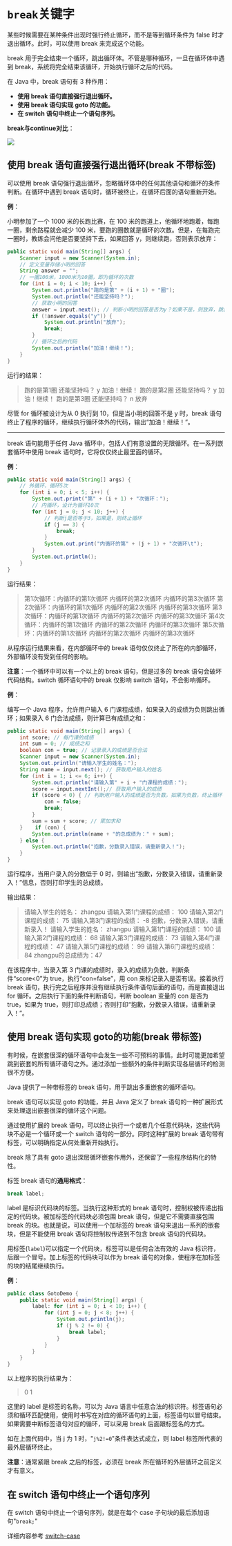 # `break`关键字

某些时候需要在某种条件出现时强行终止循环，而不是等到循环条件为 false 时才退出循环。此时，可以使用 break 来完成这个功能。

break 用于完全结束一个循环，跳出循环体。不管是哪种循环，一旦在循环体中遇到 break，系统将完全结束该循环，开始执行循环之后的代码。

在 Java 中，break 语句有 3 种作用：

- **使用 break 语句直接强行退出循环。**
- **使用 break 语句实现 goto 的功能。**
- **在 switch 语句中终止一个语句序列。**

**break与continue对比**：

![](https://cdn.jsdelivr.net/gh/letengzz/Two-C@main/img/Java/202209161644019.png)

## 使用 break 语句直接强行退出循环(break 不带标签)

可以使用 break 语句强行退出循环，忽略循环体中的任何其他语句和循环的条件判断。在循环中遇到 break 语句时，循环被终止，在循环后面的语句重新开始。

**例**：

小明参加了一个 1000 米的长跑比赛，在 100 米的跑道上，他循环地跑着，每跑一圈，剩余路程就会减少 100 米，要跑的圈数就是循环的次数。但是，在每跑完一圈时，教练会问他是否要坚持下去，如果回答 y，则继续跑，否则表示放弃：

```java
public static void main(String[] args) {    
    Scanner input = new Scanner(System.in); 
    // 定义变量存储小明的回答    
    String answer = ""; 
    // 一圈100米，1000米为10圈，即为循环的次数    
    for (int i = 0; i < 10; i++) {        
        System.out.println("跑的是第" + (i + 1) + "圈");        
        System.out.println("还能坚持吗？"); 
        // 获取小明的回答        
        answer = input.next(); // 判断小明的回答是否为y？如果不是，则放弃，跳出循环        
        if (!answer.equals("y")) {            
            System.out.println("放弃");            
            break;        
        }        
        // 循环之后的代码        
        System.out.println("加油！继续！");    
    }
}
```

运行的结果：

> 跑的是第1圈
> 还能坚持吗？
> y
> 加油！继续！
> 跑的是第2圈
> 还能坚持吗？
> y
> 加油！继续！
> 跑的是第3圈
> 还能坚持吗？
> n
> 放弃

尽管 for 循环被设计为从 0 执行到 10，但是当小明的回答不是 y 时，break 语句终止了程序的循环，继续执行循环体外的代码，输出“加油！继续！”。

------

break 语句能用于任何 Java 循环中，包括人们有意设置的无限循环。在一系列嵌套循环中使用 break 语句时，它将仅仅终止最里面的循环。

**例**：

```Java
public static void main(String[] args) {    
    // 外循环，循环5次    
    for (int i = 0; i < 5; i++) {        
        System.out.print("第" + (i + 1) + "次循环：");        
        // 内循环，设计为循环10次        
        for (int j = 0; j < 10; j++) {            
            // 判断j是否等于3，如果是，则终止循环            
            if (j == 3) {                
                break;            
            }            
            System.out.print("内循环的第" + (j + 1) + "次循环\t");        
        }        
        System.out.println();    
    }
}
```

运行结果：

> 第1次循环：内循环的第1次循环 内循环的第2次循环 内循环的第3次循环
> 第2次循环：内循环的第1次循环 内循环的第2次循环 内循环的第3次循环
> 第3次循环：内循环的第1次循环 内循环的第2次循环 内循环的第3次循环
> 第4次循环：内循环的第1次循环 内循环的第2次循环 内循环的第3次循环
> 第5次循环：内循环的第1次循环 内循环的第2次循环 内循环的第3次循环

从程序运行结果来看，在内部循环中的 break 语句仅仅终止了所在的内部循环，外部循环没有受到任何的影响。

**注意**：一个循环中可以有一个以上的 break 语句，但是过多的 break 语句会破坏代码结构。switch 循环语句中的 break 仅影响 switch 语句，不会影响循环。

**例**：

编写一个 Java 程序，允许用户输入 6 门课程成绩，如果录入的成绩为负则跳出循环；如果录入 6 门合法成绩，则计算已有成绩之和：

```java
public static void main(String[] args) {    
    int score; // 每门课的成绩    
    int sum = 0; // 成绩之和    
    boolean con = true; // 记录录入的成绩是否合法    
    Scanner input = new Scanner(System.in);    
    System.out.println("请输入学生的姓名：");    
    String name = input.next(); // 获取用户输入的姓名    
    for (int i = 1; i <= 6; i++) {        
        System.out.println("请输入第" + i + "门课程的成绩：");        
        score = input.nextInt();// 获取用户输入的成绩        
        if (score < 0) { // 判断用户输入的成绩是否为负数，如果为负数，终止循环            
            con = false;            
            break;        
        }        
        sum = sum + score; // 累加求和    
    }    if (con) {        
        System.out.println(name + "的总成绩为：" + sum);    
    } else {        
        System.out.println("抱歉，分数录入错误，请重新录入！");    
    }
}
```

运行程序，当用户录入的分数低于 0 时，则输出“抱歉，分数录入错误，请重新录入！”信息，否则打印学生的总成绩。

输出结果：

> 请输入学生的姓名：
> zhangpu
> 请输入第1门课程的成绩：
> 100
> 请输入第2门课程的成绩：
> 75
> 请输入第3门课程的成绩：
> -8
> 抱歉，分数录入错误，请重新录入！
> 请输入学生的姓名：
> zhangpu
> 请输入第1门课程的成绩：
> 100
> 请输入第2门课程的成绩：
> 68
> 请输入第3门课程的成绩：
> 73
> 请输入第4门课程的成绩：
> 47
> 请输入第5门课程的成绩：
> 99
> 请输入第6门课程的成绩：
> 84
> zhangpu的总成绩为：47

在该程序中，当录入第 3 门课的成绩时，录入的成绩为负数，判断条件“score<0”为 true，执行“con=false”，用 con 来标记录入是否有误。接着执行 break 语句，执行完之后程序并没有继续执行条件语句后面的语句，而是直接退出 for 循环。之后执行下面的条件判断语句，判断 boolean 变量的 con 是否为 true，如果为 true，则打印总成绩；否则打印“抱歉，分数录入错误，请重新录入！”。

## 使用 break 语句实现 goto的功能(break 带标签)

有时候，在嵌套很深的循环语句中会发生一些不可预料的事情。此时可能更加希望跳到嵌套的所有循环语句之外。通过添加一些额外的条件判断实现各层循环的检测很不方便。

Java 提供了一种带标签的 break 语句，用于跳出多重嵌套的循环语句。

break 语句可以实现 goto 的功能，并且 Java 定义了 break 语句的一种扩展形式来处理退出嵌套很深的循环这个问题。

通过使用扩展的 break 语句，可以终止执行一个或者几个任意代码块，这些代码块不必是一个循环或一个 switch 语句的一部分。同时这种扩展的 break 语句带有标签，可以明确指定从何处重新开始执行。

break 除了具有 goto 退出深层循环嵌套作用外，还保留了一些程序结构化的特性。

标签 break 语句的**通用格式**：

```java 
break label;
```

label 是标识代码块的标签。当执行这种形式的 break 语句时，控制权被传递出指定的代码块。被加标签的代码块必须包围 break 语句，但是它不需要直接包围 break 的块。也就是说，可以使用一个加标签的 break 语句来退出一系列的嵌套块，但是不能使用 break 语句将控制权传递到不包含 break 语句的代码块。

用标签(`label`)可以指定一个代码块，标签可以是任何合法有效的 Java 标识符，后跟一个冒号。加上标签的代码块可以作为 break 语句的对象，使程序在加标签的块的结尾继续执行。

**例**：

```java
public class GotoDemo {    
    public static void main(String[] args) {        
        label: for (int i = 0; i < 10; i++) {            
            for (int j = 0; j < 8; j++) {                
                System.out.println(j);                
                if (j % 2 != 0) {                    
                    break label;                
                }            
            }        
        }    
    }
}
```

以上程序的执行结果为：

> 0
> 1

这里的 label 是标签的名称，可以为 Java 语言中任意合法的标识符。标签语句必须和循环匹配使用，使用时书写在对应的循环语句的上面，标签语句以冒号结束。如果需要中断标签语句对应的循环，可以采用 break 后面跟标签名的方式。

如在上面代码中，当 j 为 1 时，"`j%2!=0`"条件表达式成立，则 label 标签所代表的最外层循环终止。

**注意**：通常紧跟 break 之后的标签，必须在 break 所在循环的外层循环之前定义才有意义。

## 在 switch 语句中终止一个语句序列

在 switch 语句中终止一个语句序列，就是在每个 case 子句块的最后添加语句"`break;`"

详细内容参考 [switch-case](../Branch_Structure/switch_case.md)
